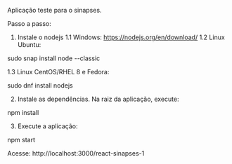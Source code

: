 Aplicação teste para o sinapses.

Passo a passo:

1. Instale o nodejs
1.1 Windows: https://nodejs.org/en/download/
1.2 Linux Ubuntu: 

sudo snap install node --classic

1.3 Linux CentOS/RHEL 8 e Fedora: 

sudo dnf install nodejs

2. Instale as dependências. Na raiz da aplicação, execute:

npm install

3. Execute a aplicação: 

npm start

Acesse: http://localhost:3000/react-sinapses-1

